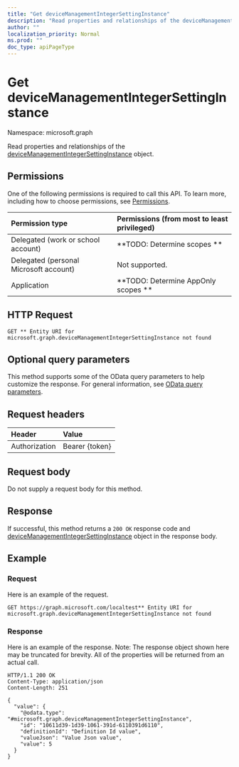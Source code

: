 ```yaml
---
title: "Get deviceManagementIntegerSettingInstance"
description: "Read properties and relationships of the deviceManagementIntegerSettingInstance object."
author: ""
localization_priority: Normal
ms.prod: ""
doc_type: apiPageType
---
```


# Get deviceManagementIntegerSettingInstance

Namespace: microsoft.graph

Read properties and relationships of the [deviceManagementIntegerSettingInstance](../resources/devicemanagementintegersettinginstance.md) object.

## Permissions
One of the following permissions is required to call this API. To learn more, including how to choose permissions, see [Permissions](/concepts/permissions-reference.md).

|Permission type|Permissions (from most to least privileged)|
|:---|:---|
|Delegated (work or school account)|**TODO: Determine scopes **|
|Delegated (personal Microsoft account)|Not supported.|
|Application|**TODO: Determine AppOnly scopes **|

## HTTP Request
<!-- {
  "blockType": "ignored"
}
-->
``` http
GET ** Entity URI for microsoft.graph.deviceManagementIntegerSettingInstance not found
```

## Optional query parameters
This method supports some of the OData query parameters to help customize the response. For general information, see [OData query parameters](/graph/query-parameters).

## Request headers
|Header|Value|
|:---|:---|
|Authorization|Bearer {token}|

## Request body
Do not supply a request body for this method.

## Response
If successful, this method returns a `200 OK` response code and [deviceManagementIntegerSettingInstance](../resources/devicemanagementintegersettinginstance.md) object in the response body.

## Example

### Request
Here is an example of the request.
<!-- {
  "blockType": "request",
  "name": "get_devicemanagementintegersettinginstance"
}
-->
``` http
GET https://graph.microsoft.com/localtest** Entity URI for microsoft.graph.deviceManagementIntegerSettingInstance not found
```

### Response
Here is an example of the response. Note: The response object shown here may be truncated for brevity. All of the properties will be returned from an actual call.
<!-- {
  "blockType": "response",
  "truncated": true,
  "@odata.type": "microsoft.graph.deviceManagementIntegerSettingInstance"
}
-->
``` http
HTTP/1.1 200 OK
Content-Type: application/json
Content-Length: 251

{
  "value": {
    "@odata.type": "#microsoft.graph.deviceManagementIntegerSettingInstance",
    "id": "10611d39-1d39-1061-391d-6110391d6110",
    "definitionId": "Definition Id value",
    "valueJson": "Value Json value",
    "value": 5
  }
}
```

